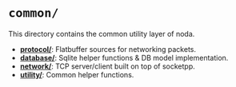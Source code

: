 # `common/`

This directory contains the common utility layer of noda.

* [**protocol/**](./protocol): Flatbuffer sources for networking packets.
* [**database/**](./database): Sqlite helper functions & DB model implementation.
* [**network/**](./network): TCP server/client built on top of socketpp.
* [**utility/**](./utility): Common helper functions.